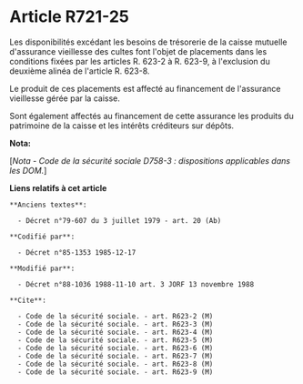 # Article R721-25

Les disponibilités excédant les besoins de trésorerie de la caisse mutuelle d'assurance vieillesse des cultes font l'objet de
placements dans les conditions fixées par les articles R. 623-2 à R. 623-9, à l'exclusion du deuxième alinéa de l'article R.
623-8.

Le produit de ces placements est affecté au financement de l'assurance vieillesse gérée par la caisse. 

Sont également affectés au financement de cette assurance les produits du patrimoine de la caisse et les intérêts créditeurs
sur dépôts.

**Nota:**

[*Nota - Code de la sécurité sociale D758-3 : dispositions applicables dans les DOM.*]

**Liens relatifs à cet article**

	**Anciens textes**:

	  - Décret n°79-607 du 3 juillet 1979 - art. 20 (Ab)

	**Codifié par**:

	  - Décret n°85-1353 1985-12-17

	**Modifié par**:

	  - Décret n°88-1036 1988-11-10 art. 3 JORF 13 novembre 1988

	**Cite**:

	  - Code de la sécurité sociale. - art. R623-2 (M)
	  - Code de la sécurité sociale. - art. R623-3 (M)
	  - Code de la sécurité sociale. - art. R623-4 (M)
	  - Code de la sécurité sociale. - art. R623-5 (M)
	  - Code de la sécurité sociale. - art. R623-6 (M)
	  - Code de la sécurité sociale. - art. R623-7 (M)
	  - Code de la sécurité sociale. - art. R623-8 (M)
	  - Code de la sécurité sociale. - art. R623-9 (M)
